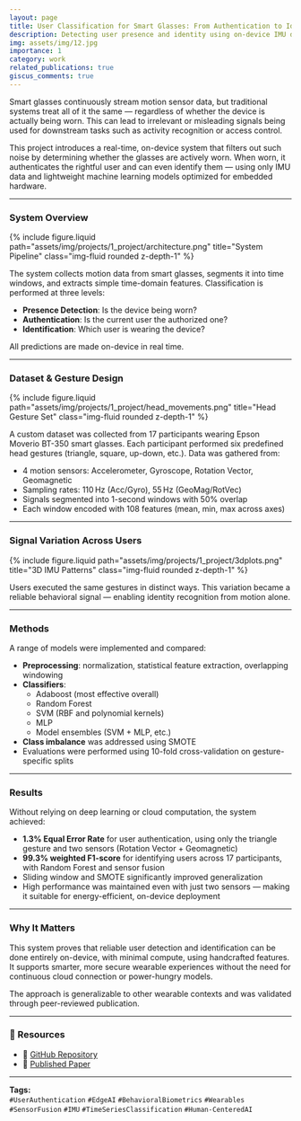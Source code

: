 ```yaml
---
layout: page
title: User Classification for Smart Glasses: From Authentication to Identification
description: Detecting user presence and identity using on-device IMU data from smart glasses
img: assets/img/12.jpg
importance: 1
category: work
related_publications: true
giscus_comments: true
---
```


Smart glasses continuously stream motion sensor data, but traditional systems treat all of it the same — regardless of whether the device is actually being worn. This can lead to irrelevant or misleading signals being used for downstream tasks such as activity recognition or access control.

This project introduces a real-time, on-device system that filters out such noise by determining whether the glasses are actively worn. When worn, it authenticates the rightful user and can even identify them — using only IMU data and lightweight machine learning models optimized for embedded hardware.

---

### System Overview

<div class="row">
  <div class="col-sm-12 mt-3">
    {% include figure.liquid path="assets/img/projects/1_project/architecture.png" title="System Pipeline" class="img-fluid rounded z-depth-1" %}
  </div>
</div>

The system collects motion data from smart glasses, segments it into time windows, and extracts simple time-domain features. Classification is performed at three levels:
- **Presence Detection**: Is the device being worn?  
- **Authentication**: Is the current user the authorized one?  
- **Identification**: Which user is wearing the device?

All predictions are made on-device in real time.

---

### Dataset & Gesture Design

<div class="row">
  <div class="col-sm-12 mt-3">
    {% include figure.liquid path="assets/img/projects/1_project/head_movements.png" title="Head Gesture Set" class="img-fluid rounded z-depth-1" %}
  </div>
</div>

A custom dataset was collected from 17 participants wearing Epson Moverio BT-350 smart glasses. Each participant performed six predefined head gestures (triangle, square, up-down, etc.). Data was gathered from:
- 4 motion sensors: Accelerometer, Gyroscope, Rotation Vector, Geomagnetic  
- Sampling rates: 110 Hz (Acc/Gyro), 55 Hz (GeoMag/RotVec)  
- Signals segmented into 1-second windows with 50% overlap  
- Each window encoded with 108 features (mean, min, max across axes)

---

### Signal Variation Across Users

<div class="row">
  <div class="col-sm-12 mt-3">
    {% include figure.liquid path="assets/img/projects/1_project/3dplots.png" title="3D IMU Patterns" class="img-fluid rounded z-depth-1" %}
  </div>
</div>

Users executed the same gestures in distinct ways. This variation became a reliable behavioral signal — enabling identity recognition from motion alone.

---

### Methods

A range of models were implemented and compared:

- **Preprocessing**: normalization, statistical feature extraction, overlapping windowing  
- **Classifiers**:  
  - Adaboost (most effective overall)  
  - Random Forest  
  - SVM (RBF and polynomial kernels)  
  - MLP  
  - Model ensembles (SVM + MLP, etc.)  
- **Class imbalance** was addressed using SMOTE  
- Evaluations were performed using 10-fold cross-validation on gesture-specific splits

---

### Results

Without relying on deep learning or cloud computation, the system achieved:

- **1.3% Equal Error Rate** for user authentication, using only the triangle gesture and two sensors (Rotation Vector + Geomagnetic)  
- **99.3% weighted F1-score** for identifying users across 17 participants, with Random Forest and sensor fusion  
- Sliding window and SMOTE significantly improved generalization  
- High performance was maintained even with just two sensors — making it suitable for energy-efficient, on-device deployment

---

### Why It Matters

This system proves that reliable user detection and identification can be done entirely on-device, with minimal compute, using handcrafted features. It supports smarter, more secure wearable experiences without the need for continuous cloud connection or power-hungry models.

The approach is generalizable to other wearable contexts and was validated through peer-reviewed publication.

---

### 🔗 Resources  
- 📁 [GitHub Repository](https://github.com/sumeyye-agac/glass-data-participant-detection)  
- 📄 [Published Paper](https://doi.org/10.1007/s42979-023-02202-4)

---

**Tags:**  
`#UserAuthentication` `#EdgeAI` `#BehavioralBiometrics` `#Wearables`  
`#SensorFusion` `#IMU` `#TimeSeriesClassification` `#Human-CenteredAI`
